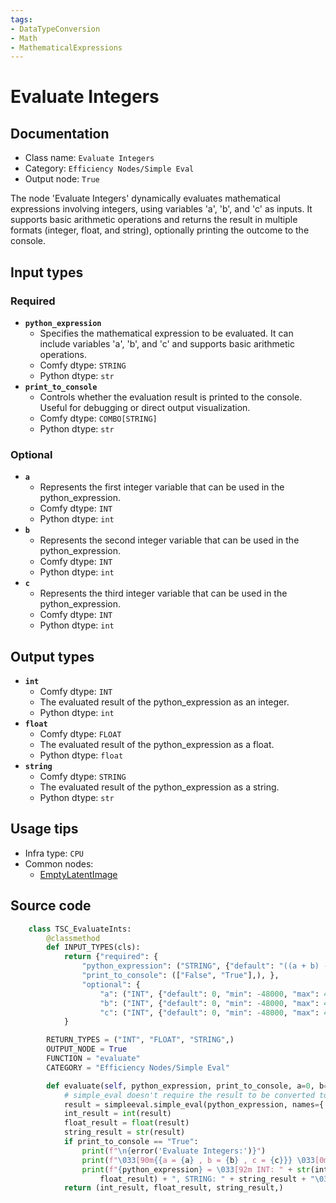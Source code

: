 ```yaml
---
tags:
- DataTypeConversion
- Math
- MathematicalExpressions
---
```


# Evaluate Integers
## Documentation
- Class name: `Evaluate Integers`
- Category: `Efficiency Nodes/Simple Eval`
- Output node: `True`

The node 'Evaluate Integers' dynamically evaluates mathematical expressions involving integers, using variables 'a', 'b', and 'c' as inputs. It supports basic arithmetic operations and returns the result in multiple formats (integer, float, and string), optionally printing the outcome to the console.
## Input types
### Required
- **`python_expression`**
    - Specifies the mathematical expression to be evaluated. It can include variables 'a', 'b', and 'c' and supports basic arithmetic operations.
    - Comfy dtype: `STRING`
    - Python dtype: `str`
- **`print_to_console`**
    - Controls whether the evaluation result is printed to the console. Useful for debugging or direct output visualization.
    - Comfy dtype: `COMBO[STRING]`
    - Python dtype: `str`
### Optional
- **`a`**
    - Represents the first integer variable that can be used in the python_expression.
    - Comfy dtype: `INT`
    - Python dtype: `int`
- **`b`**
    - Represents the second integer variable that can be used in the python_expression.
    - Comfy dtype: `INT`
    - Python dtype: `int`
- **`c`**
    - Represents the third integer variable that can be used in the python_expression.
    - Comfy dtype: `INT`
    - Python dtype: `int`
## Output types
- **`int`**
    - Comfy dtype: `INT`
    - The evaluated result of the python_expression as an integer.
    - Python dtype: `int`
- **`float`**
    - Comfy dtype: `FLOAT`
    - The evaluated result of the python_expression as a float.
    - Python dtype: `float`
- **`string`**
    - Comfy dtype: `STRING`
    - The evaluated result of the python_expression as a string.
    - Python dtype: `str`
## Usage tips
- Infra type: `CPU`
- Common nodes:
    - [EmptyLatentImage](../../Comfy/Nodes/EmptyLatentImage.md)



## Source code
```python
    class TSC_EvaluateInts:
        @classmethod
        def INPUT_TYPES(cls):
            return {"required": {
                "python_expression": ("STRING", {"default": "((a + b) - c) / 2", "multiline": False}),
                "print_to_console": (["False", "True"],), },
                "optional": {
                    "a": ("INT", {"default": 0, "min": -48000, "max": 48000, "step": 1}),
                    "b": ("INT", {"default": 0, "min": -48000, "max": 48000, "step": 1}),
                    "c": ("INT", {"default": 0, "min": -48000, "max": 48000, "step": 1}), },
            }

        RETURN_TYPES = ("INT", "FLOAT", "STRING",)
        OUTPUT_NODE = True
        FUNCTION = "evaluate"
        CATEGORY = "Efficiency Nodes/Simple Eval"

        def evaluate(self, python_expression, print_to_console, a=0, b=0, c=0):
            # simple_eval doesn't require the result to be converted to a string
            result = simpleeval.simple_eval(python_expression, names={'a': a, 'b': b, 'c': c})
            int_result = int(result)
            float_result = float(result)
            string_result = str(result)
            if print_to_console == "True":
                print(f"\n{error('Evaluate Integers:')}")
                print(f"\033[90m{{a = {a} , b = {b} , c = {c}}} \033[0m")
                print(f"{python_expression} = \033[92m INT: " + str(int_result) + " , FLOAT: " + str(
                    float_result) + ", STRING: " + string_result + "\033[0m")
            return (int_result, float_result, string_result,)

```
